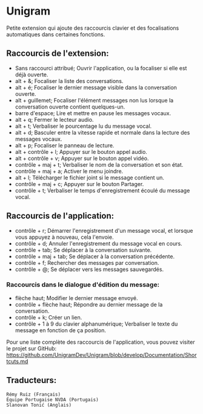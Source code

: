 ﻿# Unigram
Petite extension qui ajoute des raccourcis clavier et des focalisations automatiques dans certaines fonctions.

## Raccourcis de l'extension:

* Sans raccourci attribué; Ouvrir l'application, ou la focaliser si elle est déjà ouverte.
* alt + &; Focaliser la liste des conversations.
* alt + é; Focaliser le dernier message visible dans la conversation ouverte.
* alt + guillemet; Focaliser l'élément messages non lus lorsque la conversation ouverte contient quelques-un.
* barre d'espace; Lire et mettre en pause les messages vocaux.
* alt + q; Fermer le lecteur audio.
* alt + t; Verbaliser le pourcentage lu du message vocal.
* alt + d; Basculer entre la vitesse rapide et normale dans la lecture des messages vocaux.
* alt + p; Focaliser le panneau de lecture.
* alt + contrôle + l; Appuyer sur le bouton appel audio.
* alt + contrôle + v; Appuyer sur le bouton appel vidéo.
* contrôle + maj + t; Verbaliser le nom de la conversation et son état.
* contrôle + maj + a; Activer le menu joindre.
* alt + l; Télécharger  le fichier joint si le message contient un.
* contrôle + maj + c; Appuyer sur le bouton Partager.
* contrôle + t; Verbaliser le temps d'enregistrement écoulé du message vocal.

## Raccourcis de l'application:

* contrôle + r; Démarrer l'enregistrement d'un message vocal, et lorsque vous appuyez à nouveau, cela l'envoie.
* contrôle + d; Annuler l'enregistrement du message vocal en cours.
* contrôle + tab; Se déplacer à la conversation suivante.
* contrôle + maj + tab; Se déplacer à la conversation précédente.
* contrôle + f; Rechercher des messages par conversation.
* contrôle + @; Se déplacer vers les messages sauvegardés.

### Raccourcis dans le dialogue d'édition du message:

* flèche haut; Modifier le dernier message envoyé.
* contrôle + flèche haut; Répondre au dernier message de la conversation.
* contrôle + k; Créer un lien.
* contrôle + 1 à 9 du clavier alphanumérique; Verbaliser le texte du message en fonction de ça position.

Pour une liste complète des raccourcis de l'application, vous pouvez visiter le projet sur GitHub:  
<https://github.com/UnigramDev/Unigram/blob/develop/Documentation/Shortcuts.md>

## Traducteurs:

	Rémy Ruiz (Français)
	Équipe Portugaise NVDA (Portugais)
	Slanovan Tonić (Anglais)
